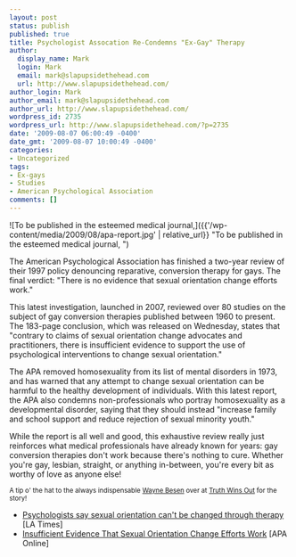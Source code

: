 ```yaml
---
layout: post
status: publish
published: true
title: Psychologist Assocation Re-Condemns "Ex-Gay" Therapy
author:
  display_name: Mark
  login: Mark
  email: mark@slapupsidethehead.com
  url: http://www.slapupsidethehead.com/
author_login: Mark
author_email: mark@slapupsidethehead.com
author_url: http://www.slapupsidethehead.com/
wordpress_id: 2735
wordpress_url: http://www.slapupsidethehead.com/?p=2735
date: '2009-08-07 06:00:49 -0400'
date_gmt: '2009-08-07 10:00:49 -0400'
categories:
- Uncategorized
tags:
- Ex-gays
- Studies
- American Psychological Association
comments: []
---
```

![To be published in the esteemed medical journal,]({{'/wp-content/media/2009/08/apa-report.jpg' | relative_url}} "To be published in the esteemed medical journal, ")

The American Psychological Association has finished a two-year review of their 1997 policy denouncing reparative, conversion therapy for gays. The final verdict: "There is no evidence that sexual orientation change efforts work."

This latest investigation, launched in 2007, reviewed over 80 studies on the subject of gay conversion therapies published between 1960 to present. The 183-page conclusion, which was released on Wednesday, states that "contrary to claims of sexual orientation change advocates and practitioners, there is insufficient evidence to support the use of psychological interventions to change sexual orientation."

The APA removed homosexuality from its list of mental disorders in 1973, and has warned that any attempt to change sexual orientation can be harmful to the healthy development of individuals. With this latest report, the APA also condemns non-professionals who portray homosexuality as a developmental disorder, saying that they should instead "increase family and school support and reduce rejection of sexual minority youth."

While the report is all well and good, this exhaustive review really just reinforces what medical professionals have already known for years: gay conversion therapies don't work because there's nothing to cure. Whether you're gay, lesbian, straight, or anything in-between, you're every bit as worthy of love as anyone else!

<small>A tip o' the hat to the always indispensable <a title="He's been on my links for, like, ages!" href="http://www.waynebesen.com/2009/08/apa-no-evidence-in-support-of-ex-gay.html">Wayne Besen</a> over at <a title="Countering the ex-gay myth" href="http://www.truthwinsout.org/blog/the-apa-%E2%80%98no-evidence%E2%80%99-in-support-of-ex-gay-therapy/">Truth Wins Out</a> for the story!</small>

- [Psychologists say sexual orientation can't be changed through therapy](http://latimesblogs.latimes.com/booster_shots/2009/08/psychologists-sexual-orientation-cant-be-changed-through-therapy.html) [LA Times]
- [Insufficient Evidence That Sexual Orientation Change Efforts Work](http://www.apa.org/releases/therapeutic.html) [APA Online]
